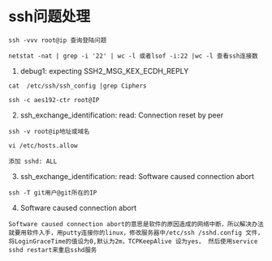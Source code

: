 # ssh问题处理

```
ssh -vvv root@ip 查询登陆问题

netstat -nat | grep -i '22' | wc -l 或者lsof -i:22 |wc -l 查看ssh连接数
```

1. debug1: expecting SSH2_MSG_KEX_ECDH_REPLY

```
cat  /etc/ssh/ssh_config |grep Ciphers

ssh -c aes192-ctr root@IP
```

2. ssh_exchange_identification: read: Connection reset by peer

```
ssh -v root@ip地址或域名

vi /etc/hosts.allow

添加 sshd: ALL
```

3. ssh_exchange_identification: read: Software caused connection abort

```
ssh -T git用户@git所在的IP

```

4. Software caused connection abort

```
Software caused connection abort的意思是软件的原因造成的网络中断，所以解决办法就要用软件入手，用putty连接你的linux，修改服务器中/etc/ssh /sshd.config 文件，将LoginGraceTime的值设为0,默认为2m，TCPKeepAlive 设为yes， 然后使用service sshd restart来重启sshd服务
```
